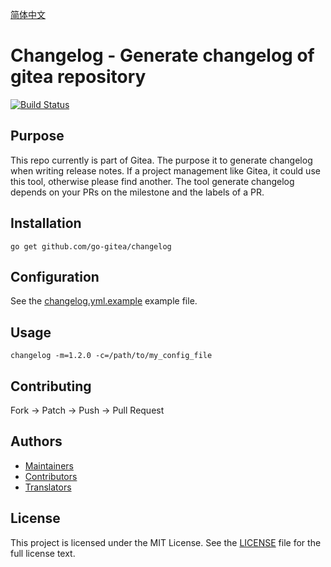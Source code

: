 [简体中文](https://github.com/go-gitea/gitea/blob/master/README_ZH.md)

# Changelog - Generate changelog of gitea repository

[![Build Status](https://drone.gitea.io/api/badges/go-gitea/changelog/status.svg)](https://drone.gitea.io/go-gitea/changelog)

## Purpose

This repo currently is part of Gitea. The purpose it to generate changelog when writing release notes. If a project management like Gitea, it could use this tool, otherwise please find another. The tool generate changelog depends on your PRs on the milestone and the labels of a PR.

## Installation

```
go get github.com/go-gitea/changelog
```

## Configuration

See the [changelog.yml.example](changelog.yml.example) example file.

## Usage

```
changelog -m=1.2.0 -c=/path/to/my_config_file
```

## Contributing

Fork -> Patch -> Push -> Pull Request

## Authors

* [Maintainers](https://github.com/orgs/go-gitea/people)
* [Contributors](https://github.com/go-gitea/gitea/graphs/contributors)
* [Translators](options/locale/TRANSLATORS)

## License

This project is licensed under the MIT License. See the [LICENSE](https://github.com/go-gitea/gitea/blob/master/LICENSE) file for the full license text.

